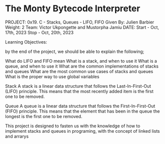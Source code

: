 # The Monty Bytecode Interpreter

PROJECT: 0x19. C - Stacks, Queues - LIFO, FIFO
Given By: Julien Barbier
Weight: 2
Team: Victor Ukpongette and Mustorpha Jamiu
DATE: Start - Oct, 17th, 2023
      Stop -  Oct, 20th, 2023	

Learning Objectives:

by the end of the project, we should be able to explain the following;

What do LIFO and FIFO mean
What is a stack, and when to use it
What is a queue, and when to use it
What are the common implementations of stacks and queues
What are the most common use cases of stacks and queues
What is the proper way to use global variables

Stack
A stack is a linear data structure that follows the Last-In-First-Out (LIFO) principle. This means that the most recently added item is the first one to be removed.

Queue
A queue is a linear data structure that follows the First-In-First-Out (FIFO) principle. This means that the element that has been in the queue the longest is the first one to be removed.

This project is designed to fasten us with the knowledge of how to implement stacks and queues in programing,
with the concept of linked lists and arrarys
